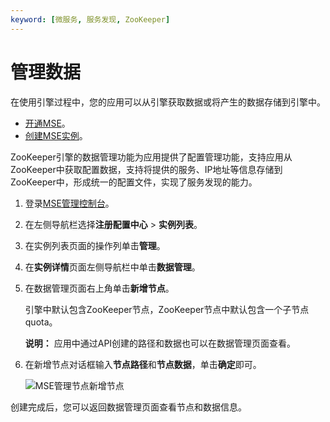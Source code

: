 ```yaml
---
keyword: [微服务, 服务发现, ZooKeeper]
---
```


# 管理数据

在使用引擎过程中，您的应用可以从引擎获取数据或将产生的数据存储到引擎中。

-   [开通MSE](https://www.aliyun.com/product/mse)。
-   [创建MSE实例](/cn.zh-CN/快速入门/微服务注册配置中心/购买并构建ZooKeeper引擎.md)。

ZooKeeper引擎的数据管理功能为应用提供了配置管理功能，支持应用从ZooKeeper中获取配置数据，支持将提供的服务、IP地址等信息存储到ZooKeeper中，形成统一的配置文件，实现了服务发现的能力。

1.  登录[MSE管理控制台](https://mse.console.aliyun.com)。

2.  在左侧导航栏选择**注册配置中心** \> **实例列表**。

3.  在实例列表页面的操作列单击**管理**。

4.  在**实例详情**页面左侧导航栏中单击**数据管理**。

5.  在数据管理页面右上角单击**新增节点**。

    引擎中默认包含ZooKeeper节点，ZooKeeper节点中默认包含一个子节点quota。

    **说明：** 应用中通过API创建的路径和数据也可以在数据管理页面查看。

6.  在新增节点对话框输入**节点路径**和**节点数据**，单击**确定**即可。

    ![MSE管理节点新增节点](https://static-aliyun-doc.oss-accelerate.aliyuncs.com/assets/img/zh-CN/7991309951/p51225.png)


创建完成后，您可以返回数据管理页面查看节点和数据信息。

